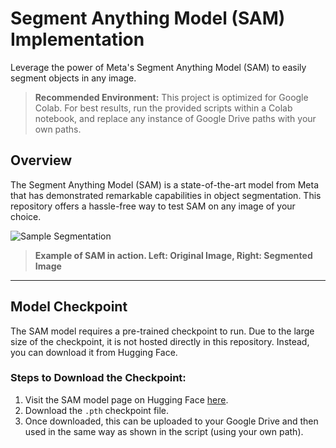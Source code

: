 # Segment Anything Model (SAM) Implementation
Leverage the power of Meta's Segment Anything Model (SAM) to easily segment objects in any image.

> **Recommended Environment:** This project is optimized for Google Colab. For best results, run the provided scripts within a Colab notebook, and replace any instance of Google Drive paths with your own paths.

## Overview

The Segment Anything Model (SAM) is a state-of-the-art model from Meta that has demonstrated remarkable capabilities in object segmentation. This repository offers a hassle-free way to test SAM on any image of your choice.

![Sample Segmentation](<https://user-images.githubusercontent.com/78195053/262208356-df430dde-6bbe-4848-ac79-c7846c143ae4.png>)

> **Example of SAM in action. Left: Original Image, Right: Segmented Image**

---

## Model Checkpoint

The SAM model requires a pre-trained checkpoint to run. Due to the large size of the checkpoint, it is not hosted directly in this repository. Instead, you can download it from Hugging Face.

### Steps to Download the Checkpoint:

1. Visit the SAM model page on Hugging Face [here](https://huggingface.co/spaces/facebook/ov-seg/blob/f9b1bcfebfafe86b45b0cf16a1797ca5663d81af/sam_vit_l_0b3195.pth).
2. Download the `.pth` checkpoint file.
3. Once downloaded, this can be uploaded to your Google Drive and then used in the same way as shown in the script (using your own path).
